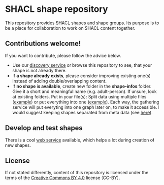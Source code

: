 # SHACL shape repository

This repository provides SHACL shapes and shape groups. Its purpose is to be a place for collaboration to work on SHACL content together.

## Contributions welcome!

If you want to contribute, please follow the advice below.

* Use our [discovery service](https://schreckl.inspirito.de/) or browse this repository to see, that your shape is not already there.
* If **a shape already exists**, please consider improving existing one(s) instead of adding double/overlapping content.
* If **no shape is available**, create new folder in the **shape-infos** folder. Give it a short and meaningful name (e.g. adult-person). If unsure, look at existing folders. Put in your file(s): Split data using multiple files ([example](https://github.com/AKSW/shacl-shapes/tree/master/shape-infos/accessible-building)) or put everything into one ([example](https://github.com/AKSW/shacl-shapes/tree/master/shape-infos/adult-person)). Each way, the gathering service will put everyting into one graph later on, to make it accessible. I would suggest keeping shapes separated from meta data (see [here](https://github.com/AKSW/shacl-shapes/tree/master/shape-infos/accessible-building)).

## Develop and test shapes

There is a cool [web service](http://shacl.org/playground/) available, which helps a lot during creation of new shapes.

## License

If not stated differently, content of this repository is licensed under the terms of the [Creative Commons BY 4.0](https://creativecommons.org/licenses/by/4.0/) license (CC-BY).

